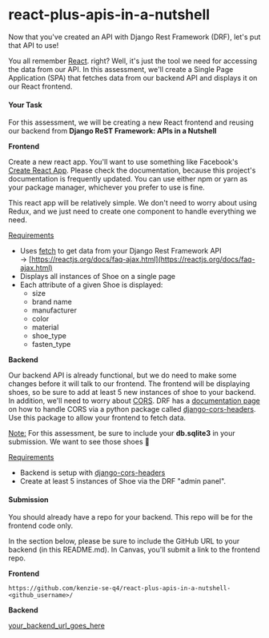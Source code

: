 <!-- 
Resources:

https://stackoverflow.com/questions/63626757/django-rest-framework-cors-cross-origin-resource-sharing-is-not-working

People:
questions channel thread (Latisha and Jeffrey)
 -->



# react-plus-apis-in-a-nutshell

Now that you've created an API with Django Rest Framework (DRF), let's put that API to use!

You all remember [React](https://reactjs.org/). right? Well, it's just the tool we need for accessing the data from our API. In this assessment, we'll create a Single Page Application (SPA) that fetches data from our backend API and displays it on our React frontend.

#### **Your Task**

For this assessment, we will be creating a new React frontend and reusing our backend from **Django ReST Framework: APIs in a Nutshell** 

**Frontend**

Create a new react app. You'll want to use something like Facebook's [Create React App](https://github.com/facebook/create-react-app/blob/master/README.md). Please check the documentation, because this project's documentation is frequently updated. You can use either npm or yarn as your package manager, whichever you prefer to use is fine.

This react app will be relatively simple. We don't need to worry about using Redux, and we just need to create one component to handle everything we need.

<span style="text-decoration: underline;">Requirements</span>

*   Uses [fetch](https://developer.mozilla.org/en-US/docs/Web/API/Fetch_API/Using_Fetch) to get data from your Django Rest Framework API → [https://reactjs.org/docs/faq-ajax.html](https://reactjs.org/docs/faq-ajax.html)
*   Displays all instances of Shoe on a single page
*   Each attribute of a given Shoe is displayed:
    *   size
    *   brand name
    *   manufacturer
    *   color
    *   material
    *   shoe_type
    *   fasten_type

**Backend**

Our backend API is already functional, but we do need to make some changes before it will talk to our frontend. The frontend will be displaying shoes, so be sure to add at least 5 new instances of shoe to your backend. In addition, we'll need to worry about [CORS](https://developer.mozilla.org/en-US/docs/Web/HTTP/CORS). DRF has a [documentation page](https://www.django-rest-framework.org/topics/ajax-csrf-cors/#cors) on how to handle CORS via a python package called [django-cors-headers](https://github.com/ottoyiu/django-cors-headers/). Use this package to allow your frontend to fetch data.

<span style="text-decoration: underline;">Note:</span> For this assessment, be sure to include your **db.sqlite3** in your submission. We want to see those shoes 👟

<span style="text-decoration: underline;">Requirements</span>

*   Backend is setup with [django-cors-headers](https://github.com/ottoyiu/django-cors-headers/)
*   Create at least 5 instances of Shoe via the DRF "admin panel".

#### **Submission**

You should already have a repo for your backend. This repo will be for the frontend code only.

In the section below, please be sure to include the GitHub URL to your backend (in this README.md). In Canvas, you'll submit a link to the frontend repo.

**Frontend**
```
https://github.com/kenzie-se-q4/react-plus-apis-in-a-nutshell-<github_username>/
```

**Backend**

[your_backend_url_goes_here](#)
